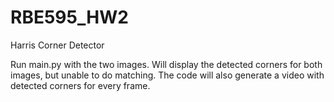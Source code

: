 # RBE595_HW2
Harris Corner Detector

Run main.py with the two images.
Will display the detected corners for both images, but unable to do matching.
The code will also generate a video with detected corners for every frame.
